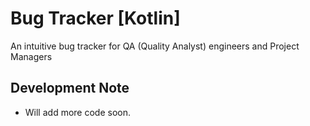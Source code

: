 # Bug Tracker [Kotlin]
An intuitive bug tracker for QA (Quality Analyst) engineers and Project Managers

## Development Note
- Will add more code soon.
